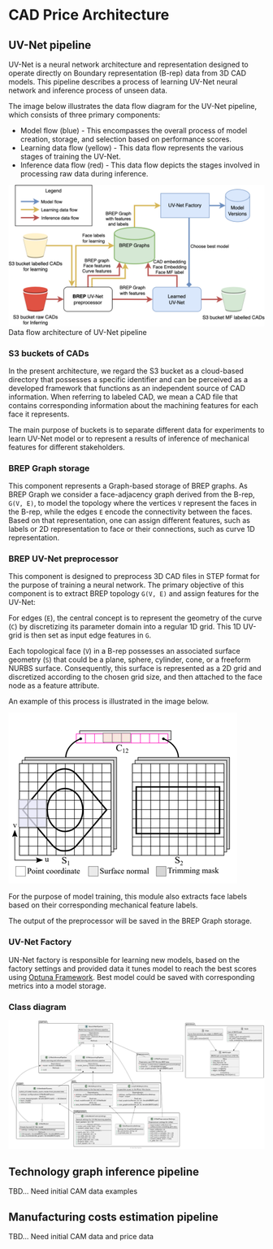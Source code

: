# CAD Price Architecture


## UV-Net pipeline
UV-Net is a neural network architecture
and representation designed to operate directly on Boundary
representation (B-rep) data from 3D CAD models. This pipeline describes a process of learning UV-Net neural network and inference process of unseen data.

The image below illustrates the data flow diagram for the UV-Net pipeline, which consists of three primary components:

 - Model flow (blue) - This encompasses the overall process of model creation, storage, and selection based on performance scores.
 - Learning data flow (yellow) - This data flow represents the various stages of training the UV-Net.
 - Inference data flow (red) - This data flow depicts the stages involved in processing raw data during inference.

![image](imgs/UVNet_pipeline.png)
Data flow architecture of UV-Net pipeline

### S3 buckets of CADs
In the present architecture, we regard the S3 bucket as a cloud-based directory that possesses a specific identifier
and can be perceived as a developed framework that functions as an independent source of CAD information. 
When referring to labeled CAD, we mean a CAD file that contains corresponding information about the machining features for each face it represents.

The main purpose of buckets is to separate different data for experiments to learn UV-Net model or to represent a results of inference of mechanical features for different stakeholders.

### BREP Graph storage
This component represents a Graph-based storage of BREP graphs.
As BREP Graph we consider a face-adjacency graph derived from
the B-rep, `G(V, E)`, to model the topology where the vertices
`V` represent the faces in the B-rep, while the edges `E` encode
the connectivity between the faces. Based on that representation, 
one can assign different features, such as labels or 2D representation to face or their connections,
such as curve 1D representation.

### BREP UV-Net preprocessor
This component is designed to preprocess 3D CAD files in STEP format for the purpose of training a neural network. The primary objective of this component is to extract BREP topology `G(V, E)` and assign features for the UV-Net:

For edges (`E`), the central concept is to represent the geometry of the curve (`C`) by discretizing its parameter domain into a regular 1D grid. This 1D UV-grid is then set as input edge features in `G`.

Each topological face (`V`) in a B-rep possesses an associated surface geometry (`S`) that could be a plane, sphere, cylinder, cone, or a freeform NURBS surface. Consequently, this surface is represented as a 2D grid and discretized according to the chosen grid size, and then attached to the face node as a feature attribute.

An example of this process is illustrated in the image below.

![img.png](imgs/grids.png)


For the purpose of model training, this module also extracts face labels based on their corresponding mechanical feature labels.

The output of the preprocessor will be saved in the BREP Graph storage.


### UV-Net Factory
UN-Net factory is responsible for learning new models, based on the factory settings and provided data it tunes model to reach the best scores using [Optuna Framework](https://optuna.org/).
Best model could be saved with corresponding metrics into a model storage.


### Class diagram

![img.png](imgs/uv_net_class_diagram.png)


## Technology graph inference pipeline

TBD... Need initial CAM data examples

## Manufacturing costs estimation pipeline

TBD... Need initial CAM data and price data